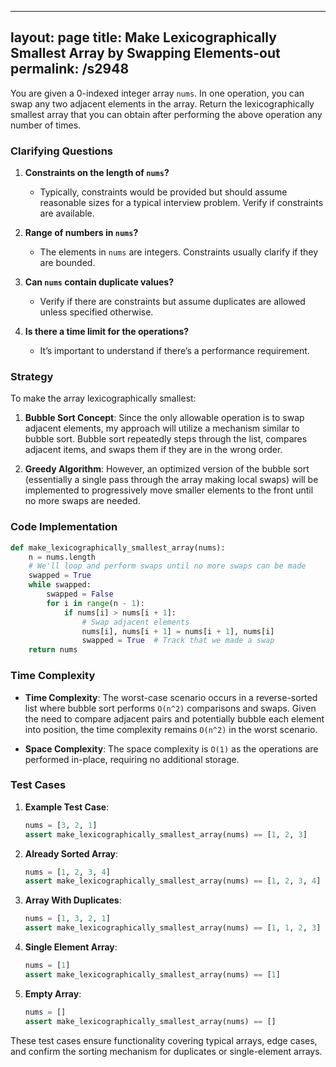 
---
layout: page
title:  Make Lexicographically Smallest Array by Swapping Elements-out
permalink: /s2948
---

You are given a 0-indexed integer array `nums`. In one operation, you can swap any two adjacent elements in the array. Return the lexicographically smallest array that you can obtain after performing the above operation any number of times.

### Clarifying Questions

1. **Constraints on the length of `nums`?**
   - Typically, constraints would be provided but should assume reasonable sizes for a typical interview problem. Verify if constraints are available.

2. **Range of numbers in `nums`?**
   - The elements in `nums` are integers. Constraints usually clarify if they are bounded.

3. **Can `nums` contain duplicate values?**
   - Verify if there are constraints but assume duplicates are allowed unless specified otherwise.

4. **Is there a time limit for the operations?**
   - It’s important to understand if there’s a performance requirement.

### Strategy

To make the array lexicographically smallest:

1. **Bubble Sort Concept**: Since the only allowable operation is to swap adjacent elements, my approach will utilize a mechanism similar to bubble sort. Bubble sort repeatedly steps through the list, compares adjacent items, and swaps them if they are in the wrong order.
   
2. **Greedy Algorithm**: However, an optimized version of the bubble sort (essentially a single pass through the array making local swaps) will be implemented to progressively move smaller elements to the front until no more swaps are needed.

### Code Implementation

```python
def make_lexicographically_smallest_array(nums):
    n = nums.length
    # We'll loop and perform swaps until no more swaps can be made
    swapped = True
    while swapped:
        swapped = False
        for i in range(n - 1):
            if nums[i] > nums[i + 1]:
                # Swap adjacent elements
                nums[i], nums[i + 1] = nums[i + 1], nums[i]
                swapped = True  # Track that we made a swap
    return nums
```

### Time Complexity

- **Time Complexity**: The worst-case scenario occurs in a reverse-sorted list where bubble sort performs `O(n^2)` comparisons and swaps. Given the need to compare adjacent pairs and potentially bubble each element into position, the time complexity remains `O(n^2)` in the worst scenario.
  
- **Space Complexity**: The space complexity is `O(1)` as the operations are performed in-place, requiring no additional storage.

### Test Cases

1. **Example Test Case**:
   ```python
   nums = [3, 2, 1]
   assert make_lexicographically_smallest_array(nums) == [1, 2, 3]
   ```

2. **Already Sorted Array**:
   ```python
   nums = [1, 2, 3, 4]
   assert make_lexicographically_smallest_array(nums) == [1, 2, 3, 4]
   ```

3. **Array With Duplicates**:
   ```python
   nums = [1, 3, 2, 1]
   assert make_lexicographically_smallest_array(nums) == [1, 1, 2, 3]
   ```

4. **Single Element Array**:
   ```python
   nums = [1]
   assert make_lexicographically_smallest_array(nums) == [1]
   ```

5. **Empty Array**:
   ```python
   nums = []
   assert make_lexicographically_smallest_array(nums) == []
   ```

These test cases ensure functionality covering typical arrays, edge cases, and confirm the sorting mechanism for duplicates or single-element arrays.